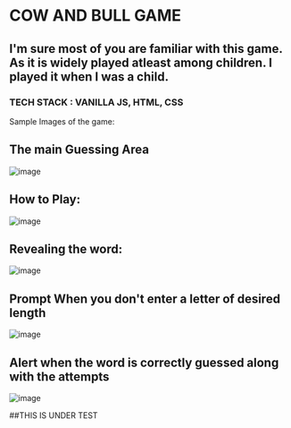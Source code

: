 # COW AND BULL GAME

## I'm sure most of you are familiar with this game. As it is widely played atleast among children. I played it when I was a child. 

### TECH STACK : VANILLA JS, HTML, CSS

Sample Images of the game:

## The main Guessing Area
![image](https://user-images.githubusercontent.com/78897025/198826136-165e27cb-6ddb-4f23-b7e1-121d202bfa57.png)

## How to Play:
![image](https://user-images.githubusercontent.com/78897025/198826149-fad11501-e628-4a16-90a6-d45729f1f20b.png)

## Revealing the word:
![image](https://user-images.githubusercontent.com/78897025/198826172-7fa7bb64-2491-450a-be50-44067b320f52.png)

## Prompt When you don't enter a letter of desired length
![image](https://user-images.githubusercontent.com/78897025/198826211-3f75cfe5-4f94-4270-9937-df1d3fd3be0c.png)

## Alert when the word is correctly guessed along with the attempts
![image](https://user-images.githubusercontent.com/78897025/198826229-011eb9a5-9ef3-4a48-9d66-0150e06da615.png)






##THIS IS UNDER TEST

